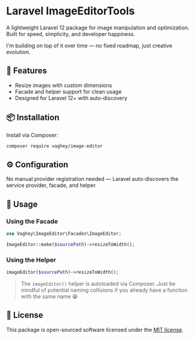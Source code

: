 # Laravel ImageEditorTools

A lightweight Laravel 12 package for image manipulation and optimization. Built for speed, simplicity, and developer happiness.

I'm building on top of it over time — no fixed roadmap, just creative evolution.

## 🚀 Features

- Resize images with custom dimensions
- Facade and helper support for clean usage
- Designed for Laravel 12+ with auto-discovery

## 📦 Installation

Install via Composer:

```bash
composer require vaghey/image-editor
```

## ⚙️ Configuration

No manual provider registration needed — Laravel auto-discovers the service provider, facade, and helper.

## 🧩 Usage

### Using the Facade

```php
use Vaghey\ImageEditor\Facades\ImageEditor;

ImageEditor::make($sourcePath)->resizeToWidth();
```

### Using the Helper

```php
imageEditor($sourcePath)->resizeToWidth();
```

> The `imageEditor()` helper is autoloaded via Composer. Just be mindful of potential naming collisions if you already have a function with the same name 😁

## 📄 License

This package is open-sourced software licensed under the [MIT license](LICENSE).
